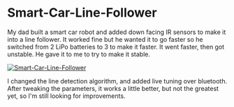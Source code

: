 # Smart-Car-Line-Follower

My dad built a smart car robot and added down facing IR sensors to make it into a line follower. It worked fine but he wanted it to go faster so he switched from 2 LiPo batteries to 3 to make it faster.  It went faster, then got unstable.  He gave it to me to try to make it stable.

[![Smart-Car-Line-Follower](https://img.youtube.com/vi/bjGe2BQeap4/0.jpg)](https://www.youtube.com/watch?v=bjGe2BQeap4)

I changed the line detection algorithm, and added live tuning over bluetooth.  After tweaking the parameters, it works a little better, but not the greatest yet, so I'm still looking for improvements.




